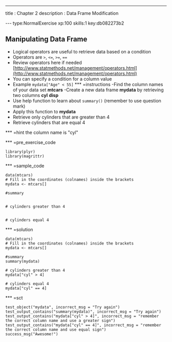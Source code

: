 ---
title       : Chapter 2
description : Data Frame Modification
  
--- type:NormalExercise xp:100 skills:1 key:db082273b2
## Manipulating Data Frame

- Logical operators are useful to retrieve data based on a condition
- Operators are ` > `, ` <= `, ` >= `, ` == `
- Review operators here if needed [http://www.statmethods.net/management/operators.html](http://www.statmethods.net/management/operators.html)
- You can specify a condition for a column value
- Example ` mydata["Age" < 55] `
*** =instructions
-Find the column names of your data set **mtcars**
-Create a new data frame **mydata** by retrieving two columns **cyl** **disp**
- Use help function to learn about ` summary() ` (remember to use question mark)
- Apply this function to **mydata**
- Retrieve only cylinders that are greater than 4
- Retrieve cylinders that are equal 4

*** =hint
the column name is "cyl"

*** =pre_exercise_code
```{r}
library(plyr)
library(magrittr)
```

*** =sample_code
```{r}
data(mtcars)
# Fill in the coordinates (colnames) inside the brackets
mydata <- mtcars[]

#summary


# cylinders greater than 4


# cylinders equal 4

```

*** =solution
```{r}
data(mtcars)
# Fill in the coordinates (colnames) inside the brackets
mydata <- mtcars[]

#summary
summary(mydata)

# cylinders greater than 4
mydata["cyl" > 4]

# cylinders equal 4
mydata["cyl" == 4]
```

*** =sct
```{r}
test_object("mydata", incorrect_msg = "Try again")
test_output_contains("summary(mydata)", incorrect_msg = "Try again")
test_output_contains("mydata["cyl" > 4]", incorrect_msg = "remember the correct column name and use a greater sign")
test_output_contains("mydata["cyl" == 4]", incorrect_msg = "remember the correct column name and use equal sign")
success_msg("Awesome!")
```